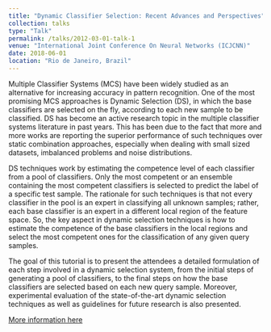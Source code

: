 ```yaml
---
title: "Dynamic Classifier Selection: Recent Advances and Perspectives"
collection: talks
type: "Talk"
permalink: /talks/2012-03-01-talk-1
venue: "International Joint Conference On Neural Networks (ICJCNN)"
date: 2018-06-01
location: "Rio de Janeiro, Brazil"
---
```


Multiple Classifier Systems (MCS) have been widely studied as an alternative for increasing accuracy in pattern recognition. One of the most promising MCS approaches is Dynamic Selection (DS), in which the base classifiers are selected on the fly, according to each new sample to be classified. DS has become an active research topic in the multiple classifier systems literature in past years. This has been due to the fact that more and more works are reporting the superior performance of such techniques over static combination approaches, especially when dealing with small sized datasets, imbalanced problems and noise distributions.

DS techniques work by estimating the competence level of each classifier from a pool of classifiers. Only the most competent or an ensemble containing the most competent classifiers is selected to predict the label of a specific test sample. The rationale for such techniques is that not every classifier in the pool is an expert in classifying all unknown samples; rather, each base classifier is an expert in a different local region of the feature space. So, the key aspect in dynamic selection techniques is how to estimate the competence of the base classifiers in the local regions and select the most competent ones for the classification of any given query samples.

The goal of this tutorial is to present the attendees a detailed formulation of each step involved in a dynamic selection system, from the initial steps of generating a pool of classifiers, to the final steps on how the base classifiers are selected based on each new query sample. Moreover, experimental evaluation of the state-of-the-art dynamic selection techniques as well as guidelines for future research is also presented.

[More information here](http://www.ecomp.poli.br/~wcci2018/ijcnn-tutorials/#IJCNN_12)
